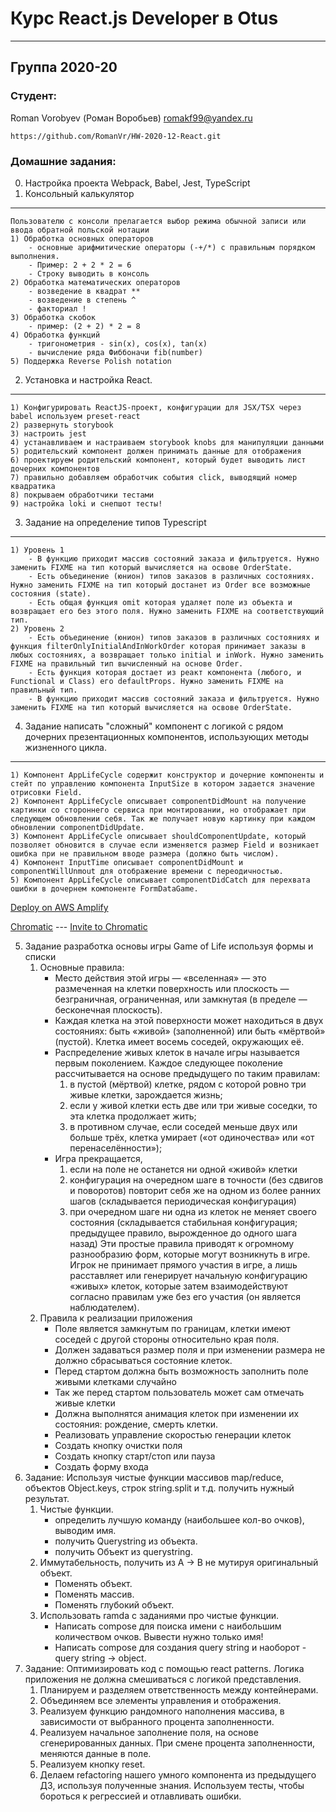 #  Курс React.js Developer в Otus
***
## Группа 2020-20
### Студент:
Roman Vorobyev (Роман Воробьев) romakf99@yandex.ru

 `https://github.com/RomanVr/HW-2020-12-React.git`

### Домашние задания:
0. Настройка проекта Webpack, Babel, Jest, TypeScript
1. Консольный калькулятор
---
    Пользователю с консоли прелагается выбор режима обычной записи или ввода обратной польской нотации
    1) Обработка основных операторов
        - основные арифмитические операторы (-+/*) с правильным порядком выполнения.
        - Пример: 2 + 2 * 2 = 6
        - Строку выводить в консоль
    2) Обработка математических операторов
        - возведение в квадрат **
        - возведение в степень ^
        - факториал !
    3) Обработка скобок
        - пример: (2 + 2) * 2 = 8
    4) Обработка функций
        - тригонометрия - sin(x), cos(x), tan(x)
        - вычисление ряда Фиббоначи fib(number)
    5) Поддержка Reverse Polish notation
2. Установка и настройка React.
---
    1) Конфигурировать ReactJS-проект, конфигурации для JSX/TSX через babel используем preset-react
    2) развернуть storybook
    3) настроить jest
    4) устанавливаем и настраиваем storybook knobs для манипуляции данными
    5) родительский компонент должен принимать данные для отображения
    6) проектируем родительский компонент, который будет выводить лист дочерних компонентов
    7) правильно добавляем обработчик события click, выводящий номер квадратика
    8) покрываем обработчики тестами
    9) настройка loki и снепшот тесты!
3. Задание на определение типов Typescript
---
    1) Уровень 1
        - В функцию приходит массив состояний заказа и фильтруется. Нужно заменить FIXME на тип который вычисляется на освове OrderState.
        - Есть объединение (юнион) типов заказов в различных состояниях. Нужно заменить FIXME на тип который достанет из Order все возможные состояния (state).
        - Есть общая функция omit которая удаляет поле из объекта и возвращает его без этого поля. Нужно заменить FIXME на соответствующий тип.
    2) Уровень 2
        - Есть объединение (юнион) типов заказов в различных состояниях и функция filterOnlyInitialAndInWorkOrder которая принимает заказы в любых состояниях, а возвращает только initial и inWork. Нужно заменить FIXME на правильный тип вычисленный на основе Order.
        - Есть функция которая достает из реакт компонента (любого, и Functional и Class) его defaultProps. Нужно заменить FIXME на правильный тип.
        - В функцию приходит массив состояний заказа и фильтруется. Нужно заменить FIXME на тип который вычисляется на освове OrderState.
4. Задание написать "сложный" компонент с логикой с рядом дочерних презентационных компонентов, использующих методы жизненного цикла.
---
    1) Компонент AppLifeCycle содержит конструктор и дочерние компоненты и стейт по управлению компонента InputSize в котором задается значение отрисовки Field.
    2) Компонент AppLifeCycle описывает componentDidMount на получение картинки со стороннего сервиса при монтировании, но отображает при следующем обновлении себя. Так же получает новую картинку при каждом обновлении componentDidUpdate.
    3) Компонент AppLifeCycle описывает shouldComponentUpdate, который позволяет обновится в случае если изменяется размер Field и возникает ошибка при не правильном вводе размера (должно быть числом).
    4) Компонент InputTime описывает componentDidMount и componentWillUnmout для отображение времени с переодичностью.
    5) Компонент AppLifeCycle описывает componentDidCatch для перехвата ошибки в дочернем компоненте FormDataGame.

[Deploy on AWS Amplify](https://hw04-lifecycle.d7i4bhza825gv.amplifyapp.com)

[Chromatic](https://www.chromatic.com/build?appId=6123eb10d1e6cf003abe7735&number=7) ---
[Invite to Chromatic](https://www.chromatic.com/builds?appId=6123eb10d1e6cf003abe7735&inviteToken=60e9a76550ee4d54aa1871142d24c67d)

5. Задание разработка основы игры Game of Life используя формы и списки
    1. Основные правила:
        - Место действия этой игры — «вселенная» — это размеченная на клетки поверхность или плоскость — безграничная, ограниченная, или замкнутая (в пределе — бесконечная плоскость).
        - Каждая клетка на этой поверхности может находиться в двух состояниях: быть «живой» (заполненной) или быть «мёртвой» (пустой). Клетка имеет восемь соседей, окружающих её.
        - Распределение живых клеток в начале игры называется первым поколением. Каждое следующее поколение рассчитывается на основе предыдущего по таким правилам:
            1) в пустой (мёртвой) клетке, рядом с которой ровно три живые клетки, зарождается жизнь;
            2) если у живой клетки есть две или три живые соседки, то эта клетка продолжает жить;
            3) в противном случае, если соседей меньше двух или больше трёх, клетка умирает («от одиночества» или «от перенаселённости»);
        - Игра прекращается,
            1) если на поле не останется ни одной «живой» клетки
            2) конфигурация на очередном шаге в точности (без сдвигов и поворотов) повторит себя же на одном из более ранних шагов (складывается периодическая конфигурация)
            3) при очередном шаге ни одна из клеток не меняет своего состояния (складывается стабильная конфигурация; предыдущее правило, вырожденное до одного шага назад)
        Эти простые правила приводят к огромному разнообразию форм, которые могут возникнуть в игре. Игрок не принимает прямого участия в игре, а лишь расставляет или генерирует начальную конфигурацию «живых» клеток, которые затем взаимодействуют согласно правилам уже без его участия (он является наблюдателем).
    2. Правила к реализации приложения
        - Поле является замкнутым по границам, клетки имеют соседей с другой стороны относительно края поля.
        - Должен задаваться размер поля и при изменении размера не должно сбрасываться состояние клеток.
        - Перед стартом должна быть возможность заполнить поле живыми клетками случайно
        - Так же перед стартом пользователь может сам отмечать живые клетки
        - Должна выполнятся анимация клеток при изменении их состояния: рождение, смерть клетки.
        - Реализовать управление скоростью генерации клеток
        - Создать кнопку очистки поля
        - Создать кнопку старт/стоп или пауза
        - Создать форму входа
6. Задание: Используя чистые функции массивов map/reduce, объектов Objeсt.keys, строк string.split и т.д. получить нужный результат.
    1. Чистые функции.
        - определить лучшую команду (наибольшее кол-во очков), выводим имя.
        - получить Querystring из объекта.
        - получить Объект из querystring.
    2. Иммутабельность, получить из A -> B не мутируя оригинальный объект.
        - Поменять объект.
        - Поменять массив.
        - Поменять глубокий объект.
    3. Использовать ramda с заданиями про чистые функции.
        - Написать compose для поиска имени с наибольшим количеством очков. Вывести нужно только имя!
        - Написать compose для создания query string и наоборот - query string -> object.
7. Задание: Оптимизировать код с помощью react patterns. Логика приложения не должна смешиваться с логикой представления.
    1. Планируем и разделяем ответственность между контейнерами.
    2. Объединяем все элементы управления и отображения.
    3. Реализуем функцию рандомного наполнения массива, в зависимости от выбранного процента заполненности.
    4. Реализуем начальное заполнение поля, на основе сгенерированных данных. При смене процента заполненности, меняются данные в поле.
    5. Реализуем кнопку reset.
    6. Делаем refactoring нашего умного компонента из предыдущего ДЗ, используя полученные знания. Используем тесты, чтобы бороться к регрессией и отлавливать ошибки.
    